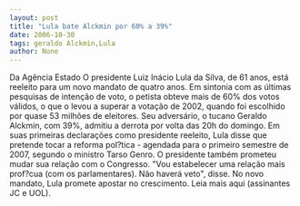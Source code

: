```yaml
---
layout: post
title: "Lula bate Alckmin por 60% a 39%"
date: 2006-10-30
tags: geraldo Alckmin,Lula
author: None
---
```


Da Agência Estado
O presidente Luiz Inácio Lula da Silva, de 61 anos, está reeleito para um novo mandato de quatro anos. Em sintonia com as últimas pesquisas de intenção de voto, o petista obteve mais de 60% dos votos válidos, o que o levou a superar a votação de 2002, quando foi escolhido por quase 53 milhões de eleitores. Seu adversário, o tucano Geraldo Alckmin, com 39%, admitiu a derrota por volta das 20h do domingo. 
Em suas primeiras declarações como presidente reeleito, Lula disse que pretende tocar a reforma pol?tica - agendada para o primeiro semestre de 2007, segundo o ministro Tarso Genro. O presidente também prometeu mudar sua relação com o Congresso. 
\"Vou estabelecer uma relação mais prof?cua (com os parlamentares). Não haverá veto\", disse. No novo mandato, Lula promete apostar no crescimento.
Leia mais aqui (assinantes JC e UOL). 